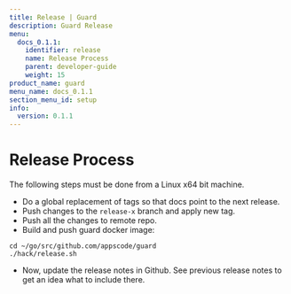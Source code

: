 ```yaml
---
title: Release | Guard
description: Guard Release
menu:
  docs_0.1.1:
    identifier: release
    name: Release Process
    parent: developer-guide
    weight: 15
product_name: guard
menu_name: docs_0.1.1
section_menu_id: setup
info:
  version: 0.1.1
---
```


# Release Process

The following steps must be done from a Linux x64 bit machine.

- Do a global replacement of tags so that docs point to the next release.
- Push changes to the `release-x` branch and apply new tag.
- Push all the changes to remote repo.
- Build and push guard docker image:

```console
cd ~/go/src/github.com/appscode/guard
./hack/release.sh
```

- Now, update the release notes in Github. See previous release notes to get an idea what to include there.
